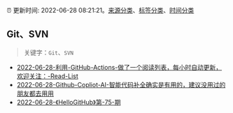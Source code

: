 :alarm_clock: 更新时间: 2022-06-28 08:21:21。[来源分类](../README.md)、[标签分类](../TAGS.md)、[时间分类](../TIMELINE.md)

## Git、SVN


> 关键字：`Git`、`SVN`



- [2022-06-28-利用-GitHub-Actions-做了一个阅读列表，每小时自动更新，欢迎关注：-Read-List](https://www.v2ex.com/t/862709) 
- [2022-06-28-Github-Copliot-AI-智能代码补全确实是有用的，建议没用过的朋友都去用用](https://www.v2ex.com/t/862693) 
- [2022-06-28-《HelloGitHub》第-75-期](https://toutiao.io/k/blaigj9) 